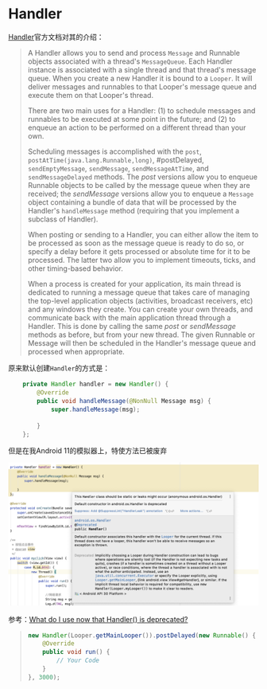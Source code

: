 # Handler

[Handler](https://developer.android.google.cn/reference/kotlin/android/os/Handler?hl=en)官方文档对其的介绍：

> A Handler allows you to send and process `Message` and Runnable objects associated with a thread's `MessageQueue`. Each Handler instance is associated with a single thread and that thread's message queue. When you create a new Handler it is bound to a `Looper`. It will deliver messages and runnables to that Looper's message queue and execute them on that Looper's thread.
>
> There are two main uses for a Handler: (1) to schedule messages and runnables to be executed at some point in the future; and (2) to enqueue an action to be performed on a different thread than your own.
>
> Scheduling messages is accomplished with the `post`, `postAtTime(java.lang.Runnable,long)`, #postDelayed, `sendEmptyMessage`, `sendMessage`, `sendMessageAtTime`, and `sendMessageDelayed` methods. The *post* versions allow you to enqueue Runnable objects to be called by the message queue when they are received; the *sendMessage* versions allow you to enqueue a `Message` object containing a bundle of data that will be processed by the Handler's `handleMessage` method (requiring that you implement a subclass of Handler).
>
> When posting or sending to a Handler, you can either allow the item to be processed as soon as the message queue is ready to do so, or specify a delay before it gets processed or absolute time for it to be processed. The latter two allow you to implement timeouts, ticks, and other timing-based behavior.
>
> When a process is created for your application, its main thread is dedicated to running a message queue that takes care of managing the top-level application objects (activities, broadcast receivers, etc) and any windows they create. You can create your own threads, and communicate back with the main application thread through a Handler. This is done by calling the same *post* or *sendMessage* methods as before, but from your new thread. The given Runnable or Message will then be scheduled in the Handler's message queue and processed when appropriate.



原来默认创建`Handler`的方式是：

```java
    private Handler handler = new Handler() {
        @Override
        public void handleMessage(@NonNull Message msg) {
            super.handleMessage(msg);

        }
    };
```

但是在我Android 11的模拟器上，特使方法已被废弃

![002](https://github.com/winfredzen/Android-Basic/blob/master/Android%20Background%20Process/images/002.png)

参考：[What do I use now that Handler() is deprecated?](https://stackoverflow.com/questions/61023968/what-do-i-use-now-that-handler-is-deprecated)

> ```java
> new Handler(Looper.getMainLooper()).postDelayed(new Runnable() {
>     @Override
>     public void run() {
>         // Your Code
>     }
> }, 3000);
> ```





























































